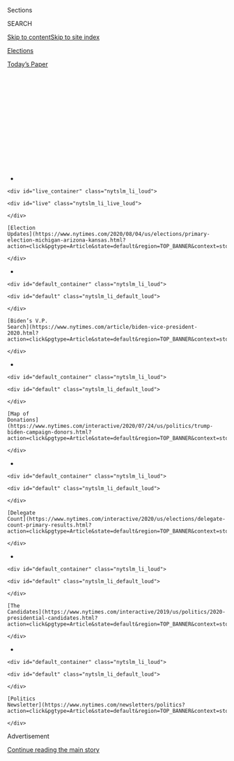 <div id="app">

<div id="standalone-header">

<div class="interactive-masthead NYTAppHideMasthead css-qz70u6 e1suatyy0">

<div class="section css-ui9rw0 e1suatyy2">

<div class="css-eph4ug er09x8g0">

<div class="css-6n7j50">

</div>

<span class="css-1dv1kvn">Sections</span>

<div class="css-10488qs">

<span class="css-1dv1kvn">SEARCH</span>

</div>

[Skip to content](#site-content)[Skip to site
index](#site-index)

</div>

<div id="masthead-section-label" class="css-1wr3we4 eaxe0e00">

[Elections](https://www.nytimes.com/news-event/2020-election)

</div>

<div class="css-10698na e1huz5gh0">

</div>

</div>

<div id="masthead-bar-one" class="section hasLinks css-15hmgas e1csuq9d3">

<div class="css-uqyvli e1csuq9d0">

</div>

<div class="css-1uqjmks e1csuq9d1">

</div>

<div class="css-9e9ivx">

[](https://myaccount.nytimes.com/auth/login?response_type=cookie&client_id=vi)

</div>

<div class="css-1bvtpon e1csuq9d2">

[Today’s
Paper](https://www.nytimes.com/section/todayspaper)

</div>

</div>

</div>

<div class="css-1aor85t" style="opacity:0.000000001;z-index:-1;visibility:hidden">

<div class="css-1hqnpie">

<div class="css-epjblv">

<span class="css-17xtcya">[Elections](/news-event/2020-election)</span><span class="css-x15j1o">|</span><span class="css-fwqvlz">Donald
Trump: Who He Is and What He Stands
For</span>

</div>

<div class="css-k008qs">

<div class="css-1iwv8en">

<span class="css-18z7m18"></span>

<div>

</div>

</div>

<span class="css-1n6z4y">https://nyti.ms/3cTFCua</span>

<div class="css-1705lsu">

<div class="css-4xjgmj">

<div class="css-4skfbu" data-role="toolbar" data-aria-label="Social Media Share buttons, Save button, and Comments Panel with current comment count" data-testid="share-tools">

  - 
  - 
  - 
  - 
    
    <div class="css-6n7j50">
    
    </div>

  - 

</div>

</div>

</div>

</div>

</div>

</div>

<div id="NYT_TOP_BANNER_REGION" class="css-mij9hh">

<div>

<div id="styln-elections-notifications-menu" class="section interactive-content interactive-size-medium css-1xxkt5x">

<div class="css-17ih8de interactive-body">

<div class="nytslm_innerContainer" data-aria-live="polite">

<div class="nytslm_title">

</div>

  - 
    
    <div id="live_container" class="nytslm_li_loud">
    
    <div id="live" class="nytslm_li_live_loud">
    
    </div>
    
    [Election
    Updates](https://www.nytimes.com/2020/08/04/us/elections/primary-election-michigan-arizona-kansas.html?action=click&pgtype=Article&state=default&region=TOP_BANNER&context=storylines_menu)
    
    </div>

  - 
    
    <div id="default_container" class="nytslm_li_loud">
    
    <div id="default" class="nytslm_li_default_loud">
    
    </div>
    
    [Biden’s V.P.
    Search](https://www.nytimes.com/article/biden-vice-president-2020.html?action=click&pgtype=Article&state=default&region=TOP_BANNER&context=storylines_menu)
    
    </div>

  - 
    
    <div id="default_container" class="nytslm_li_loud">
    
    <div id="default" class="nytslm_li_default_loud">
    
    </div>
    
    [Map of
    Donations](https://www.nytimes.com/interactive/2020/07/24/us/politics/trump-biden-campaign-donors.html?action=click&pgtype=Article&state=default&region=TOP_BANNER&context=storylines_menu)
    
    </div>

  - 
    
    <div id="default_container" class="nytslm_li_loud">
    
    <div id="default" class="nytslm_li_default_loud">
    
    </div>
    
    [Delegate
    Count](https://www.nytimes.com/interactive/2020/us/elections/delegate-count-primary-results.html?action=click&pgtype=Article&state=default&region=TOP_BANNER&context=storylines_menu)
    
    </div>

  - 
    
    <div id="default_container" class="nytslm_li_loud">
    
    <div id="default" class="nytslm_li_default_loud">
    
    </div>
    
    [The
    Candidates](https://www.nytimes.com/interactive/2019/us/politics/2020-presidential-candidates.html?action=click&pgtype=Article&state=default&region=TOP_BANNER&context=storylines_menu)
    
    </div>

  - 
    
    <div id="default_container" class="nytslm_li_loud">
    
    <div id="default" class="nytslm_li_default_loud">
    
    </div>
    
    [Politics
    Newsletter](https://www.nytimes.com/newsletters/politics?action=click&pgtype=Article&state=default&region=TOP_BANNER&context=storylines_menu)
    
    </div>

</div>

</div>

</div>

</div>

</div>

<div id="top-wrapper" class="css-1sy8kpn">

<div id="top-slug" class="css-l9onyx">

Advertisement

</div>

[Continue reading the main
story](#after-top)

<div class="ad top-wrapper" style="text-align:center;height:100%;display:block;min-height:250px">

<div id="top" class="place-ad" data-position="top" data-size-key="top">

</div>

</div>

<div id="after-top">

</div>

</div>

</div>

<div id="site-content" data-role="main">

# Donald Trump: Who He Is and What He Stands For

<div class="css-1vegfwe interactive-byline-container">

By [<span class="css-1baulvz last-byline" itemprop="name">Annie
Karni</span>](https://www.nytimes.com/by/annie-karni)Updated Jul 14,
2020

</div>

<div class="css-1vegfwe interactive-translations-container">

<div class="css-1rk3c06">

[Leer en
español](https://www.nytimes.com/es/interactive/2020/espanol/estados-unidos/donald-trump-elecciones.html "Read in Spanish")

</div>

</div>

<div id="interactive-standalone-sharetools" class="css-wkcogx">

<div>

<div class="interactive-sharetools css-9z2bwm" data-role="toolbar" data-aria-label="Social Media Share buttons, Save button, and Comments Panel with current comment count" data-testid="share-tools">

  - 
  - 
  - 
  - 
    
    <div class="css-6n7j50">
    
    </div>

</div>

</div>

</div>

<div id="donald-trump" class="section interactive-standard interactive-content interactive-size-scoop css-1davkue" data-id="100000007110369">

<div class="css-17ih8de interactive-body">

<div data-prd-dropzone-below-masthead="100000006700124">

</div>

<div class="g-story g-freebird g-max-limit" data-preview-slug="2019-03-10-vi-freebird">

<div class="g-section g-candidate-top">

<div class="g-inner-wrap">

## <span class="g-kicker-text">[2020 Candidates](https://www.nytimes.com/interactive/2019/us/politics/2020-presidential-candidates.html) </span> <span class="g-party-label" style="color:#cf222c;">Republican Incumbent </span>

<div class="g-text-wrap">

# Donald Trump

The 45th president, a deeply divisive leader, was running for
re-election on immigration, trade and the economy. Then the coronavirus
crisis hit.

</div>

</div>

<div class="g-image-wrap">

![Donald
Trump](https://static01.nyt.com/packages/flash/multimedia/ICONS/transparent.png)

</div>

</div>

<div class="g-section g-basics">

## Who is Donald Trump?

<div class="g-bullets">

73 years old

Born in Queens; recently changed his primary residence from Manhattan to
Palm Beach, Fla.

45th president of the United States

Former reality show host and New York City real estate developer who
never ran for political office until his 2016 presidential campaign

</div>

</div>

<div class="g-section g-issues">

## Trump’s signature issues

Mr. Trump’s handling of the coronavirus pandemic has not been a defining
issue of his presidency for long, but how his administration has
responded is likely to be critical not only to his legacy, but also to
how some swing voters who are open to both him and [Joseph R. Biden
Jr.](https://www.nytimes.com/interactive/2020/us/elections/joe-biden.html)
make their decision in November.

Before the coronavirus crisis consumed his White House, his 2016
rallying cry of “build the wall” still echoed in his re-election
campaign. Construction of a wall along the country’s southern border,
intended to halt the flow of undocumented immigrants into the country,
[has been slow
going](https://www.nytimes.com/2019/11/08/us/border-wall-texas.html),
but an immigration crackdown has remained one of the policy issues that
enlivens his base. Mr. Trump has even tried to use immigration as a way
to change the subject from criticism of his administration’s handling of
the pandemic.

Mr. Trump has also made eliminating federal regulations a priority, with
a focus on [dismantling Obama-era environmental
regulations](https://www.nytimes.com/interactive/2019/climate/trump-environment-rollbacks.html).
So far, he has failed to achieve his top legislative priority when he
came into office: [repealing the Affordable Care
Act](https://www.nytimes.com/2019/05/01/health/unconstitutional-trump-aca.html).
But he has pleased Republicans, in particular, with his commitment to
[appointing conservative
judges](https://www.nytimes.com/2020/03/14/us/trump-appeals-court-judges.html)
to the federal bench at a record-setting pace.

Mr. Trump touts two trade deals as his signature policies, even as they
mark a break from Republican free-trade **** orthodoxy in favor of a
populist approach: an initial trade agreement [with
China](https://www.nytimes.com/2020/01/15/business/economy/china-trade-deal.html),
and his revised accord [with Mexico
and](https://www.nytimes.com/2019/12/01/us/politics/trump-trade-deal-usmca.html)[Canada](https://www.nytimes.com/2019/12/01/us/politics/trump-trade-deal-usmca.html).
His foreign policy doctrine can be summed up by the phrase [“America
First](https://www.nytimes.com/2018/12/21/us/politics/trump-mattis-american-first-foreign-policy.html),”
a banner under which Mr. Trump has over the years questioned the
founding tenets of alliances like NATO, and demonstrated a reluctance to
engage in overseas military operations.

</div>

<div class="g-section g-questions">

## Three questions about Donald Trump

<div class="g-qa">

### **1. Is Donald Trump under investigation?**

For almost the first time in his presidency, the answer appears to be
no. The first two years of his administration were defined by the
looming investigation of the special counsel Robert S. Mueller III, who
in March 2019 wrapped up [his report on Russian interference in the 2016
election](https://www.nytimes.com/2019/03/24/us/politics/mueller-report-summary.html).
Mr. Mueller did not reach a conclusion on whether Mr. Trump illegally
obstructed justice, but found no evidence of a criminal conspiracy
between the Trump campaign and Russia.

Mr. Trump [was
impeached](https://www.nytimes.com/2019/12/18/us/politics/trump-impeached.html)
by the House of Representatives months after the Russia investigation
concluded, for seeking to pressure Ukraine to smear his political
rivals. In February, after five months of hearings, Mr. Trump [was
acquitted](https://www.nytimes.com/2020/02/05/us/politics/trump-acquitted-impeachment.html)
in the Senate, along party lines, of abuse of power and obstruction of
Congress.

</div>

<div class="g-qa">

### **2. Will Mr. Trump’s re-election hinge on the virus?**

Many aides and allies have been making the case to Mr. Trump that he is
no longer running against a political opponent, but rather against the
virus, and that his re-election in November depends on convincing voters
that his administration’s response saved lives.

Through daily White House news conferences, Mr. Trump has been [trying
to reshape the
narrative](https://www.nytimes.com/interactive/2020/04/26/us/politics/trump-coronavirus-briefings-analyzed.html)
and convince voters that his response to the health crisis was adequate,
despite the fact that he repeatedly played down the threat of the virus
and was slow to absorb the scale of the risk. He has also been eager to
restart the economy, so that he can claim credit for the economic gains
that he was running on before the virus washed them away, while pinning
the blame for the spread of the virus elsewhere, like on China or the
World Health Organization.

</div>

<div class="g-qa">

### **3. How much is Donald Trump worth?**

Mr. Trump, famous for telling falsehoods and making inflated claims
about himself, has long claimed to be a billionaire. The question of how
much Mr. Trump is really worth has been a moving target, and one he
refuses to answer. He has continued to refuse to release his tax
returns, and it’s now a battle being fought in the courts.

He has tried to shield his tax returns from Manhattan state prosecutors,
an effort that was rejected by a federal judge. The Justice Department
has helped his attempt to block a subpoena demanding the release of
eight years of his personal and corporate tax
returns.

</div>

</div>

<div class="g-section g-quote">

<div class="quote-bar">

</div>

### “I could stand in the middle of Fifth Avenue and shoot somebody and wouldn’t lose any voters, OK?”

<div class="g-attribution">

<div class="g-image">

![](https://static01.nyt.com/newsgraphics/2019/08/01/candidate-pages/b4522271a4f73426d5de7437ff4d0aa6b616b469/trump-circle.png)

</div>

<div class="g-info">

##### Donald Trump

</div>

</div>

</div>

<div class="g-section g-coverage">

## Learn more about Trump

<div class="g-bullets">

[Trump’s 2020 to-do
list:](https://www.nytimes.com/2020/02/08/us/politics/trump-reelection-campaign.html)
take back the suburbs, court black voters and expand the electoral map.

We looked at how the Trump campaign uses [digital platforms and
rallies](https://www.nytimes.com/2020/02/27/us/politics/trump-rally-campaign-data.html)
to capture followers.

Here’s an analysis of the patterns in [the president’s
falsehoods](https://www.nytimes.com/2018/12/29/us/politics/trump-fact-check.html).

</div>

</div>

</div>

</div>

</div>

</div>

<div id="standalone-footer">

<div>

<div>

<div id="interactive-footer-wrapper">

<div class="css-i29ckm">

<div class="interactive-sharetools css-9z2bwm" data-role="toolbar" data-aria-label="Social Media Share buttons, Save button, and Comments Panel with current comment count" data-testid="share-tools">

  - 
  - 
  - 
  - 
    
    <div class="css-6n7j50">
    
    </div>

</div>

</div>

<div>

<div id="NYT_BELOW_MAIN_CONTENT_REGION">

<div>

<div id="STLYN_guide_v1_STYLN_guide_a" class="section css-l08pwh interactive-content interactive-size-medium">

<div class="css-17ih8de interactive-body">

<div class="g-story g-freebird g-max-limit" data-preview-slug="styln-scroll-guide">

</div>

<div id="g-electionguide-id" class="g-electionguide">

<div class="g-electionguide-container">

<div class="g-electionguide-wrapper">

<div class="g-electionguide-logo">

</div>

# Our 2020 Election Guide

Updated Aug. 4, 2020

  - 
    
    -----
    
    ## The Latest
    
      - Five states are holding primary elections Tuesday, with voters
        in Arizona, Kansas, Michigan, Missouri and Washington State
        choosing nominees for Congress and local offices. [Follow live
        election updates
        here.](https://www.nytimes.com/2020/08/04/us/elections/primary-election-michigan-arizona-kansas.html?action=click&pgtype=Article&state=default&region=BELOW_MAIN_CONTENT&context=storylines_guide)

  - 
    
    -----
    
    ## Biden’s V.P. Search
    
      - [Here are 13
        women](https://www.nytimes.com/article/biden-vice-president-2020.html?action=click&pgtype=Article&state=default&region=BELOW_MAIN_CONTENT&context=storylines_guide)
        who have been under consideration to be Joe Biden’s running
        mate, and why each might be chosen — and might not be.

  - 
    
    -----
    
    ## Keep Up With Our Coverage
    
      - Get an
        [email](https://www.nytimes.com/newsletters/politics?action=click&pgtype=Article&state=default&region=BELOW_MAIN_CONTENT&context=storylines_guide)
        recapping the day’s news
    
    <!-- end list -->
    
      - Download our mobile app on
        [iOS](https://apps.apple.com/us/app/nytimes/id284862083?ls=1&mat_click_id=5c79ae7455014fd1bd66b5610c05b8f2-20191112-16948&referrer=mat_click_id%3D5c79ae7455014fd1bd66b5610c05b8f2-20191112-16948%26link_click_id%3D722930677036718082)
        and
        [Android](http://a.localytics.com/android?id=com.nytimes.android&referrer=utm_source%3Dother_nyt_mobile_web%26utm_medium%3DWeb%2520page%26utm_term%3DGeneral%2520Mobile%2520Page%26utm_campaign%3DNYT%2520Mobile%2520General%2520Page)
        and turn on Breaking News and Politics alerts

</div>

</div>

</div>

</div>

</div>

</div>

</div>

</div>

<div id="bottom-wrapper" class="css-1ede5it">

<div id="bottom-slug" class="css-l9onyx">

Advertisement

</div>

[Continue reading the main
story](#after-bottom)

<div id="bottom" class="ad bottom-wrapper" style="text-align:center;height:100%;display:block;min-height:90px">

</div>

<div id="after-bottom">

</div>

</div>

## Site Index

<div>

</div>

## Site Information Navigation

  - [© <span>2020</span> <span>The New York Times
    Company</span>](https://help.nytimes.com/hc/en-us/articles/115014792127-Copyright-notice)

<!-- end list -->

  - [NYTCo](https://www.nytco.com/)
  - [Contact
    Us](https://help.nytimes.com/hc/en-us/articles/115015385887-Contact-Us)
  - [Work with us](https://www.nytco.com/careers/)
  - [Advertise](https://nytmediakit.com/)
  - [T Brand Studio](http://www.tbrandstudio.com/)
  - [Your Ad
    Choices](https://www.nytimes.com/privacy/cookie-policy#how-do-i-manage-trackers)
  - [Privacy](https://www.nytimes.com/privacy)
  - [Terms of
    Service](https://help.nytimes.com/hc/en-us/articles/115014893428-Terms-of-service)
  - [Terms of
    Sale](https://help.nytimes.com/hc/en-us/articles/115014893968-Terms-of-sale)
  - [Site
    Map](https://spiderbites.nytimes.com)
  - [Help](https://help.nytimes.com/hc/en-us)
  - [Subscriptions](https://www.nytimes.com/subscription?campaignId=37WXW)

</div>

</div>

</div>

</div>

</div>
